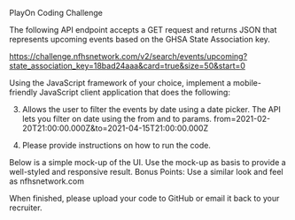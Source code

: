 <!--  -->
<!--  -->
<!--  -->

PlayOn Coding Challenge

The following API endpoint accepts a GET request and returns JSON that represents upcoming events based on the GHSA State Association key.

https://challenge.nfhsnetwork.com/v2/search/events/upcoming?state_association_key=18bad24aaa&card=true&size=50&start=0

Using the JavaScript framework of your choice, implement a mobile-friendly JavaScript client application that does the following:

<!-- 1.  Returns the following fields for each item in the JSON in a table:
    Key, headline, subheadline, date. -->

<!-- 2.  Allows the user to change to the Texas State Association (UIL) using a dropdown menu and updates the results accordingly. The Texas State Association key is 542bc38f95. -->

3.  Allows the user to filter the events by date using a date picker.
    The API lets you filter on date using the from and to params. from=2021-02-20T21:00:00.000Z&to=2021-04-15T21:00:00.000Z

4.  Please provide instructions on how to run the code.

Below is a simple mock-up of the UI. Use the mock-up as basis to provide a well-styled and responsive result. Bonus Points: Use a similar look and feel as nfhsnetwork.com

When finished, please upload your code to GitHub or email it back to your recruiter.
